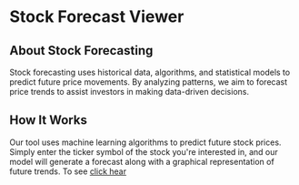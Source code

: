 # Stock Forecast Viewer

## About Stock Forecasting 
  Stock forecasting uses historical data, algorithms, and statistical models to predict future price movements. By analyzing patterns, we aim to forecast price trends to assist investors in making data-driven decisions.


## How It Works
  Our tool uses machine learning algorithms to predict future stock prices. Simply enter the ticker symbol of the stock you're interested in, and our model will generate a forecast along with a graphical representation of future trends.
  To see <a href='https://githubriddhi.github.io/Stockforcasting/' target="_blank"> click hear </a>
